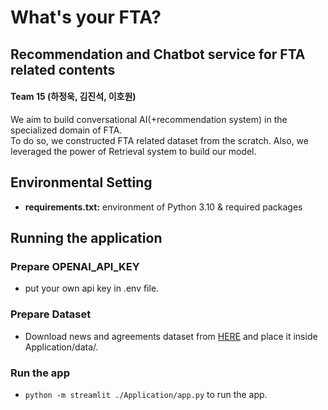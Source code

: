 # What's your FTA?
## Recommendation and Chatbot service for FTA related contents

#### Team 15 (하정욱, 김진석, 이호원)
We aim to build conversational AI(+recommendation system) in the specialized domain of FTA.<br>
To do so, we constructed FTA related dataset from the scratch. Also, we leveraged the power of Retrieval system to build our model.

## Environmental Setting
- **requirements.txt:** environment of Python 3.10 & required packages

## Running the application

### Prepare OPENAI_API_KEY
- put your own api key in .env file.

### Prepare Dataset
- Download news and agreements dataset from [HERE](https://drive.google.com/drive/u/0/folders/1xHb17qcSF0sevaFwKW5HLhkbvRcnpccg) and place it inside 
Application/data/. <br/>

### Run the app
- `python -m streamlit ./Application/app.py` to run the app.